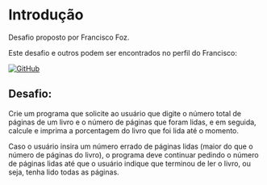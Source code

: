 # Introdução

Desafio proposto por Francisco Foz.

Este desafio e outros podem ser encontrados no perfil do Francisco:

[![GitHub](https://img.shields.io/badge/GitHub-100000?style=for-the-badge&logo=github&logoColor=white)](https://github.com/kFranciscoFoz)



## Desafio:

Crie um programa que solicite ao usuário que digite o número total de páginas de um livro e o número de páginas que foram lidas, e em seguida, calcule e imprima a porcentagem do livro que foi lida até o momento.

Caso o usuário insira um número errado de páginas lidas (maior do que o número de páginas do livro), o programa deve continuar pedindo o número de páginas lidas até que o usuário indique que terminou de ler o livro, ou seja, tenha lido todas as páginas.